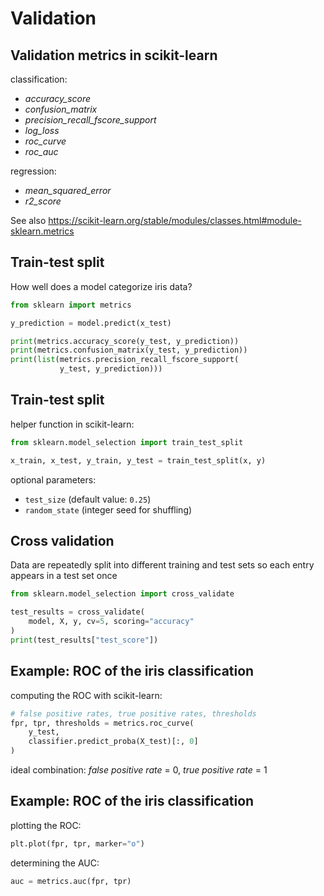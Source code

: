 # Validation

## Validation metrics in scikit-learn

classification:

- _accuracy_score_
- _confusion_matrix_
- _precision_recall_fscore_support_
- _log_loss_
- _roc_curve_
- _roc_auc_

regression:

- _mean_squared_error_
- _r2_score_

See also <https://scikit-learn.org/stable/modules/classes.html#module-sklearn.metrics>

## Train-test split

How well does a model categorize iris data?

```py
from sklearn import metrics

y_prediction = model.predict(x_test)

print(metrics.accuracy_score(y_test, y_prediction))
print(metrics.confusion_matrix(y_test, y_prediction))
print(list(metrics.precision_recall_fscore_support(
           y_test, y_prediction)))
```

## Train-test split

helper function in scikit-learn:

```py
from sklearn.model_selection import train_test_split

x_train, x_test, y_train, y_test = train_test_split(x, y)
```

optional parameters:

- `test_size` (default value: `0.25`)
- `random_state` (integer seed for shuffling)

## Cross validation

Data are repeatedly split into different training and test sets so each entry appears in a test set once

```py
from sklearn.model_selection import cross_validate

test_results = cross_validate(
    model, X, y, cv=5, scoring="accuracy"
)
print(test_results["test_score"])
```

## Example: ROC of the iris classification

computing the ROC with scikit-learn:

```py
# false positive rates, true positive rates, thresholds
fpr, tpr, thresholds = metrics.roc_curve(
    y_test,
    classifier.predict_proba(X_test)[:, 0]
)
```

ideal combination: _false positive rate_ = 0, _true positive rate_ = 1

## Example: ROC of the iris classification

plotting the ROC:

```py
plt.plot(fpr, tpr, marker="o")
```

determining the AUC:

```py
auc = metrics.auc(fpr, tpr)
```
